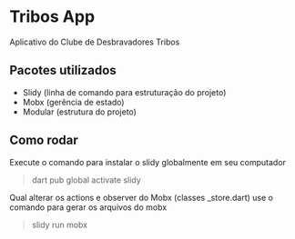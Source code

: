 # Tribos App

Aplicativo do Clube de Desbravadores Tribos

## Pacotes utilizados

- Slidy (linha de comando para estruturação do projeto)
- Mobx (gerência de estado)
- Modular (estrutura do projeto)

## Como rodar

Execute o comando para instalar o slidy globalmente em seu computador

> dart pub global activate slidy

Qual alterar os actions e observer do Mobx (classes _store.dart) use o comando para gerar os arquivos do mobx

> slidy run mobx